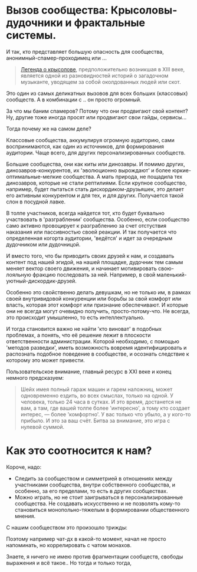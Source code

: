 # Вызов сообщества: Крысоловы-дудочники и фрактальные системы.

И так, кто представляет большую опасность для сообщества, анонимный-спамер-проходимец или ...

> [Легенда о крысолове](https://ru.wikipedia.org/wiki/Гамельнский_крысолов), предположительно возникшая в XIII веке, является одной из разновидностей историй о загадочном музыканте, уводящем за собой околдованных людей или скот.

Это один из самых деликатных вызовов для всех больших (классовых) сообществ. А в комбинации с .. он просто огромный.

За что мы баним спамеров? Потому что они продвигают свой контент? 
Ну, другие тоже иногда просят или продвигают свои гайды, сервисы...

Тогда почему же на самом деле?

Классовые сообщества, аккумулируя огромную аудиторию, сами воспринимаются, как один из источников, для формирования аудитории. Чаще всего, для других персонализированных сообществ.

Большие сообщества, они как киты или динозавры. И помимо других, динозавров-конкурентов, их 'эволюционно вырождают' и более юркие-оптимальные-мелкие сообщества. А мать природа, не пощадила тех динозавров, которые не стали рептилиями. Если крупное сообщество, например, будет пытаться стать дискордиком-друзьяшек, это делает его активным конкурентом и для тех, и для других. Получается такой слон в посудной лавке.

В толпе участников, всегда найдется тот, кто будет буквально участвовать в 'разграблении' сообщества. Особенно, если сообщество само активно провоцирует к разграблению за счет отстуствия наказания или пассивностью своей реакции. И так получается что определенная когорта аудитории, 'ведётся' и идет за очередным дудочником или дудочницой.

И вместо того, что бы приводить своих друзей к нам, и создавать контент под нашей эгидой, на нашей площадке, дудочник тем самым меняет вектор своего движения, и начинает мотивировать свою-лояльную фракцию последовать за ней. Например, в свой маленький-уютный-дискордик-друзей.

Особенно это свойственно делать девушкам, но не только им, в рамках своей внутривидовой конкуренции или борьбы за свой комфорт или власть, которая этот комфорт или признание обеспечивают. И которые они не всегда могут очевидно получить, просто-потому-что. Не всегда, это происходит умышленно, то есть интеллектуально.

И тогда становится важно не найти 'кто виноват' в подобных проблемах, а понять, что её решение лежит в плоскости ответственности администрации. Которой необходимо, с помощью 'методов разведки', иметь возможность вовремя идентифицировать и распознать подобное поведение в сообществе, и осознать следствие к которому это может привести.

Пользовательское внимание, главный ресурс в XXI веке и конец немного предсказуем:

> Шейх имея полный гараж машин и гарем наложниц, может одновременно ездить, во всех смыслах, только на одной. У человека, только 24 часа в сутках. И это время, достанется не вам, а там, где вашей толпе более 'интересно', а тому кто создает интерес, — более 'комфортно'. У вас только что убыло, а у кого-то прибыло. И это за ваш счёт. Битва за внимание, это игра с нулевой суммой.

# Как это соотносится к нам?

Короче, надо: 

 - Следить за сообществом и симметрией в отношениях между участниками сообщества, внутри собственного сообщества, и особенно, за его пределами, то есть в других сообществах.
 - Можно играть, но не стоит заигрываться в персонализированные сообщества. Не создавать искусственно и не позволять кому-то становиться монопольно-тяжелым в формировании общественного мнения.

С нашим сообществом это произошло трижды:

Поэтому например чат-дх в какой-то момент, начал не просто напоминать, но коррелировать с чатом монахов.

Знаете, я ничего не имею против фрагментации сообществ, свободы выражения и всё такое..
Но тогда и только тогда, 




